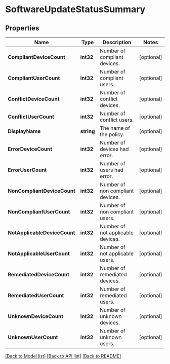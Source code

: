 # SoftwareUpdateStatusSummary

## Properties

Name | Type | Description | Notes
------------ | ------------- | ------------- | -------------
**CompliantDeviceCount** | **int32** | Number of compliant devices. | [optional] 
**CompliantUserCount** | **int32** | Number of compliant users. | [optional] 
**ConflictDeviceCount** | **int32** | Number of conflict devices. | [optional] 
**ConflictUserCount** | **int32** | Number of conflict users. | [optional] 
**DisplayName** | **string** | The name of the policy. | [optional] 
**ErrorDeviceCount** | **int32** | Number of devices had error. | [optional] 
**ErrorUserCount** | **int32** | Number of users had error. | [optional] 
**NonCompliantDeviceCount** | **int32** | Number of non compliant devices. | [optional] 
**NonCompliantUserCount** | **int32** | Number of non compliant users. | [optional] 
**NotApplicableDeviceCount** | **int32** | Number of not applicable devices. | [optional] 
**NotApplicableUserCount** | **int32** | Number of not applicable users. | [optional] 
**RemediatedDeviceCount** | **int32** | Number of remediated devices. | [optional] 
**RemediatedUserCount** | **int32** | Number of remediated users. | [optional] 
**UnknownDeviceCount** | **int32** | Number of unknown devices. | [optional] 
**UnknownUserCount** | **int32** | Number of unknown users. | [optional] 

[[Back to Model list]](../README.md#documentation-for-models) [[Back to API list]](../README.md#documentation-for-api-endpoints) [[Back to README]](../README.md)


